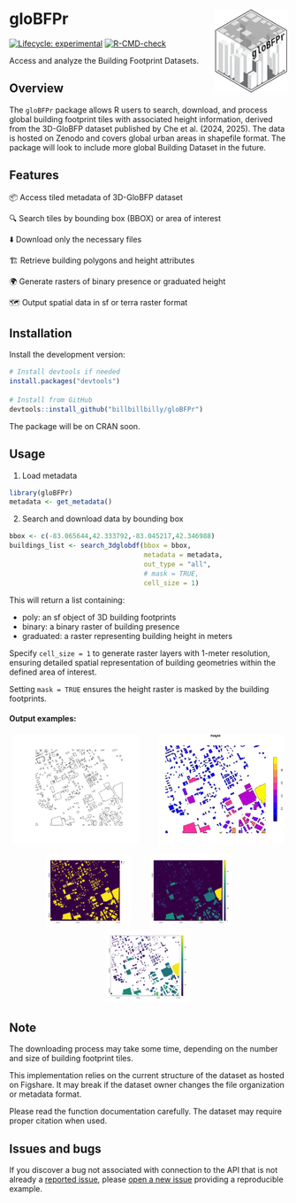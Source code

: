 # gloBFPr <a href="https://github.com/billbillbilly/gloBFPr/"><img src="logo.svg" align="right" height="150" alt="forestdata website" /></a>

<!-- badges: start -->
[![Lifecycle:
experimental](https://img.shields.io/badge/lifecycle-experimental-orange.svg)](https://lifecycle.r-lib.org/articles/stages.html#experimental)
[![R-CMD-check](https://github.com/billbillbilly/gloBFPr/actions/workflows/R-CMD-check.yaml/badge.svg)](https://github.com/billbillbilly/gloBFPr/actions/workflows/R-CMD-check.yaml)
<!-- badges: end -->

Access and analyze the Building Footprint Datasets.

## Overview
The `gloBFPr` package allows R users to search, download, and process global 
building footprint tiles with associated height information, derived from the 
3D-GloBFP dataset published by Che et al. (2024, 2025). The data is hosted on 
Zenodo and covers global urban areas in shapefile format. The package will look 
to include more global Building Dataset in the future.

## Features
📦 Access tiled metadata of 3D-GloBFP dataset

🔍 Search tiles by bounding box (BBOX) or area of interest

⬇️ Download only the necessary files

🏗️ Retrieve building polygons and height attributes

🌍 Generate rasters of binary presence or graduated height

🗺️ Output spatial data in sf or terra raster format

## Installation
Install the development version:
```r
# Install devtools if needed
install.packages("devtools")

# Install from GitHub
devtools::install_github("billbillbilly/gloBFPr")
```

The package will be on CRAN soon.

## Usage
1. Load metadata

```r
library(gloBFPr)
metadata <- get_metadata()
```

2. Search and download data by bounding box

```r
bbox <- c(-83.065644,42.333792,-83.045217,42.346988)
buildings_list <- search_3dglobdf(bbox = bbox,
                                  metadata = metadata, 
                                  out_type = "all", 
                                  # mask = TRUE,
                                  cell_size = 1)
```
This will return a list containing:
- poly: an sf object of 3D building footprints
- binary: a binary raster of building presence
- graduated: a raster representing building height in meters

Specify `cell_size = 1` to generate raster layers with 1-meter resolution, 
ensuring detailed spatial representation of building geometries within 
the defined area of interest.

Setting `mask = TRUE` ensures the height raster is masked by the building footprints.

#### Output examples:
<p align="center">
  <img src="images/BFshp.png?raw=true" width="45%">
&nbsp; &nbsp; &nbsp; &nbsp;
  <img src="images/BHshp.png?raw=true" width="45%">
</p>

<p align="center">
  <img src="images/BF.png?raw=true" width="30%">
&nbsp; &nbsp; &nbsp; &nbsp;
  <img src="images/BH.png?raw=true" width="30%">
&nbsp; &nbsp; &nbsp; &nbsp;
  <img src="images/croppedBH.png?raw=true" width="30%">
</p>

## Note
The downloading process may take some time, depending on the number and size
of building footprint tiles.

This implementation relies on the current structure of the dataset as hosted on Figshare.
It may break if the dataset owner changes the file organization or metadata format.

Please read the function documentation carefully. The dataset may require proper citation when used.

## Issues and bugs
If you discover a bug not associated with connection to the API that is
not already a [reported
issue](https://github.com/billbillbilly/gloBFPr/issues), please [open
a new issue](https://github.com/billbillbilly/gloBFPr/issues/new)
providing a reproducible example.
